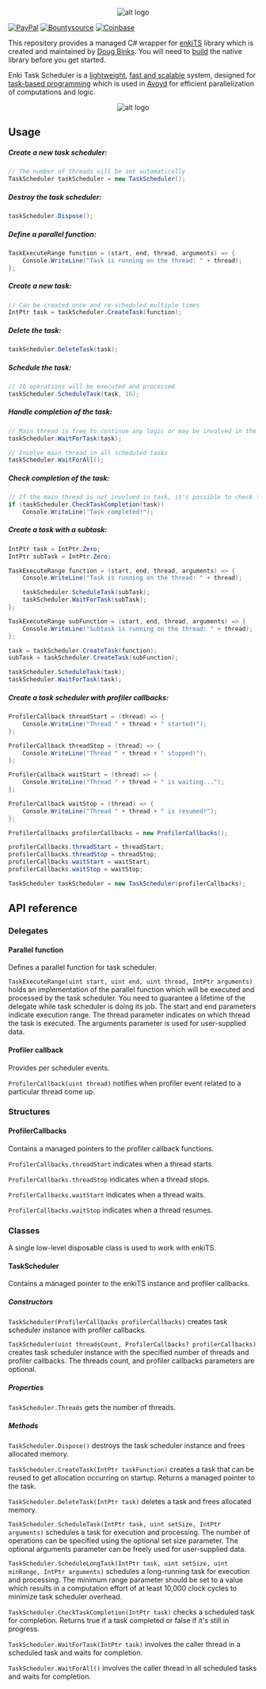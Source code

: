 <p align="center"> 
  <img src="https://i.imgur.com/Cla0umu.png" alt="alt logo">
</p>

[![PayPal](https://drive.google.com/uc?id=1OQrtNBVJehNVxgPf6T6yX1wIysz1ElLR)](https://www.paypal.me/nxrighthere) [![Bountysource](https://drive.google.com/uc?id=19QRobscL8Ir2RL489IbVjcw3fULfWS_Q)](https://salt.bountysource.com/checkout/amount?team=nxrighthere) [![Coinbase](https://drive.google.com/uc?id=1LckuF-IAod6xmO9yF-jhTjq1m-4f7cgF)](https://commerce.coinbase.com/checkout/03e11816-b6fc-4e14-b974-29a1d0886697)

This repository provides a managed C# wrapper for [enkiTS](https://github.com/dougbinks/enkiTS) library which is created and maintained by [Doug Binks](https://github.com/dougbinks). You will need to [build](https://github.com/dougbinks/enkiTS#building) the native library before you get started.

Enki Task Scheduler is a [lightweight](https://www.enkisoftware.com/devlogpost-20150905-1-Internals-of-a-lightweight-task-scheduler), [fast and scalable](https://www.enkisoftware.com/devlogpost-20150822-1-Implementing_a_lightweight_task_scheduler) system, designed for [task-based programming](https://www.threadingbuildingblocks.org/docs/help/tbb_userguide/Task-Based_Programming.html) which is used in [Avoyd](https://www.youtube.com/watch?v=h6ncXx-BQhs) for efficient parallelization of computations and logic.

<p align="center"> 
  <img src="https://i.imgur.com/xIcqPUN.png" alt="alt logo" title="Parallelization of the recursive Fibonacci in .NET with EnkiTasks">
</p>

Usage
--------
##### Create a new task scheduler:

```c#
// The number of threads will be set automatically
TaskScheduler taskScheduler = new TaskScheduler();
```

##### Destroy the task scheduler:
```c#
taskScheduler.Dispose();
````

##### Define a parallel function:
```c#
TaskExecuteRange function = (start, end, thread, arguments) => {
	Console.WriteLine("Task is running on the thread: " + thread);
};
````

##### Create a new task:
```c#
// Can be created once and re-scheduled multiple times
IntPtr task = taskScheduler.CreateTask(function);
```

##### Delete the task:
```c#
taskScheduler.DeleteTask(task);
```

##### Schedule the task:
```c#
// 16 operations will be executed and processed
taskScheduler.ScheduleTask(task, 16);
```

##### Handle completion of the task:
```c#
// Main thread is free to continue any logic or may be involved in the task until completion
taskScheduler.WaitForTask(task);

// Involve main thread in all scheduled tasks
taskScheduler.WaitForAll();
```

##### Check completion of the task:
```c#
// If the main thread is not involved in task, it's possible to check task completion at any time
if (taskScheduler.CheckTaskCompletion(task))
	Console.WriteLine("Task completed!");
```

##### Create a task with a subtask:
```c#
IntPtr task = IntPtr.Zero;
IntPtr subTask = IntPtr.Zero;

TaskExecuteRange function = (start, end, thread, arguments) => {
	Console.WriteLine("Task is running on the thread: " + thread);

	taskScheduler.ScheduleTask(subTask);
	taskScheduler.WaitForTask(subTask);
};

TaskExecuteRange subFunction = (start, end, thread, arguments) => {
	Console.WriteLine("Subtask is running on the thread: " + thread);
};

task = taskScheduler.CreateTask(function);
subTask = taskScheduler.CreateTask(subFunction);

taskScheduler.ScheduleTask(task);
taskScheduler.WaitForTask(task);
```

##### Create a task scheduler with profiler callbacks:
```c#
ProfilerCallback threadStart = (thread) => {
	Console.WriteLine("Thread " + thread + " started!");
};

ProfilerCallback threadStop = (thread) => {
	Console.WriteLine("Thread " + thread + " stopped!");
};

ProfilerCallback waitStart = (thread) => {
	Console.WriteLine("Thread " + thread + " is waiting...");
};

ProfilerCallback waitStop = (thread) => {
	Console.WriteLine("Thread " + thread + " is resumed!");
};

ProfilerCallbacks profilerCallbacks = new ProfilerCallbacks();

profilerCallbacks.threadStart = threadStart;
profilerCallbacks.threadStop = threadStop;
profilerCallbacks.waitStart = waitStart; 
profilerCallbacks.waitStop = waitStop;

TaskScheduler taskScheduler = new TaskScheduler(profilerCallbacks);
```

API reference
--------
### Delegates
#### Parallel function 
Defines a parallel function for task scheduler.

`TaskExecuteRange(uint start, uint end, uint thread, IntPtr arguments)` holds an implementation of the parallel function which will be executed and processed by the task scheduler. You need to guarantee a lifetime of the delegate while task scheduler is doing its job. The start and end parameters indicate execution range. The thread parameter indicates on which thread the task is executed. The arguments parameter is used for user-supplied data.

#### Profiler callback
Provides per scheduler events.

`ProfilerCallback(uint thread)` notifies when profiler event related to a particular thread come up.

### Structures
#### ProfilerCallbacks
Contains a managed pointers to the profiler callback functions.

`ProfilerCallbacks.threadStart` indicates when a thread starts.

`ProfilerCallbacks.threadStop` indicates when a thread stops.

`ProfilerCallbacks.waitStart` indicates when a thread waits.

`ProfilerCallbacks.waitStop` indicates when a thread resumes.

### Classes
A single low-level disposable class is used to work with enkiTS.

#### TaskScheduler
Contains a managed pointer to the enkiTS instance and profiler callbacks.

##### Constructors
`TaskScheduler(ProfilerCallbacks profilerCallbacks)` creates task scheduler instance with profiler callbacks.

`TaskScheduler(uint threadsCount, ProfilerCallbacks? profilerCallbacks)` creates task scheduler instance with the specified number of threads and profiler callbacks. The threads count, and profiler callbacks parameters are optional.

##### Properties
`TaskScheduler.Threads` gets the number of threads.

##### Methods
`TaskScheduler.Dispose()` destroys the task scheduler instance and frees allocated memory.

`TaskScheduler.CreateTask(IntPtr taskFunction)` creates a task that can be reused to get allocation occurring on startup. Returns a managed pointer to the task.

`TaskScheduler.DeleteTask(IntPtr task)` deletes a task and frees allocated memory.

`TaskScheduler.ScheduleTask(IntPtr task, uint setSize, IntPtr arguments)` schedules a task for execution and processing. The number of operations can be specified using the optional set size parameter. The optional arguments parameter can be freely used for user-supplied data.

`TaskScheduler.ScheduleLongTask(IntPtr task, uint setSize, uint minRange, IntPtr arguments)` schedules a long-running task for execution and processing. The minimum range parameter should be set to a value which results in a computation effort of at least 10,000 clock cycles to minimize task scheduler overhead.

`TaskScheduler.CheckTaskCompletion(IntPtr task)` checks a scheduled task for completion. Returns true if a task completed or false if it's still in progress.

`TaskScheduler.WaitForTask(IntPtr task)` involves the caller thread in a scheduled task and waits for completion.

`TaskScheduler.WaitForAll()` involves the caller thread in all scheduled tasks and waits for completion.
